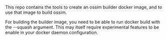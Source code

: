 This repo contains the tools to create an ossim builder docker image, and to use that image to build ossim.

For building the builder image, you need to be able to run docker build with the --squash argument. This may
itself require experimental features to be enable in your docker daemon configuration.
